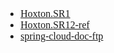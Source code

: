 <font face="Simsun" size=3>

- [Hoxton.SR1](https://cloud.spring.io/spring-cloud-static/Hoxton.SR1/reference/htmlsingle/)
- [Hoxton.SR12-ref](https://docs.spring.io/spring-cloud/docs/Hoxton.SR12/reference/)
- [spring-cloud-doc-ftp](https://docs.spring.io/spring-cloud/docs/)

</font>